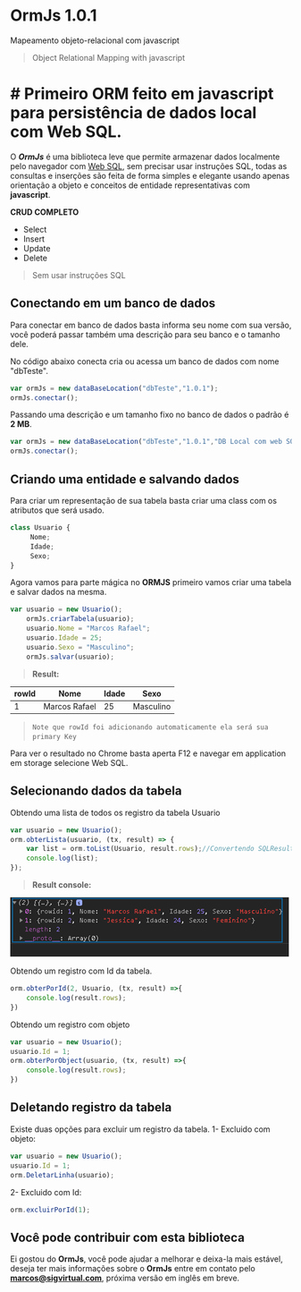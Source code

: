 #  OrmJs 1.0.1

Mapeamento objeto-relacional com javascript 
>Object Relational Mapping with javascript

# # Primeiro ORM feito em javascript para persistência de dados local com Web SQL.

O ***OrmJs*** é uma biblioteca leve que permite armazenar dados localmente pelo navegador com  [Web SQL]([https://developers.google.com/web/tools/chrome-devtools/storage/websql](https://developers.google.com/web/tools/chrome-devtools/storage/websql)), sem precisar usar instruções SQL, todas as consultas e inserções são feita de forma simples e elegante usando apenas orientação a objeto e conceitos de entidade representativas com **javascript**.

**CRUD COMPLETO**

 - Select
 - Insert
 - Update
 - Delete
 >Sem usar instruções SQL

## Conectando em um banco de dados

Para conectar em banco de dados basta informa seu nome com sua versão, você poderá passar também uma descrição para seu banco e o tamanho dele.

No código abaixo conecta cria ou acessa um banco de dados com nome "dbTeste".
```js
var ormJs = new dataBaseLocation("dbTeste","1.0.1");
ormJs.conectar();
```
Passando uma descrição e um tamanho fixo no banco de dados o padrão é **2 MB**.
```js
var ormJs = new dataBaseLocation("dbTeste","1.0.1","DB Local com web SQL", (10*1024*2024)); //10 MB
ormJs.conectar();
```

## Criando uma entidade e salvando dados
Para criar um representação de sua tabela basta criar uma class com os atributos que será usado.
```js
class Usuario {
     Nome;
     Idade;
     Sexo;
}
```
Agora vamos para parte mágica no **ORMJS** primeiro vamos criar uma tabela e salvar dados na mesma.
```js
var usuario = new Usuario();
    ormJs.criarTabela(usuario);
    usuario.Nome = "Marcos Rafael";
    usuario.Idade = 25;
    usuario.Sexo = "Masculino";
    ormJs.salvar(usuario);
```


> **Result:** 

|  rowId |Nome            |Idade  | Sexo         
|--------|----------------|-------|---------|
|1|Marcos Rafael |25 | Masculino|

>`Note que rowId foi adicionando automaticamente ela será sua primary Key`

Para ver o resultado no Chrome basta aperta F12 e navegar em application em storage selecione Web SQL.

## Selecionando dados da tabela  
Obtendo uma lista de todos os registro da tabela Usuario
```js
var usuario = new Usuario();
orm.obterLista(usuario, (tx, result) => {
	var list = orm.toList(Usuario, result.rows);//Convertendo SQLResultSetRowList para List<Usuario>
	console.log(list);
});
```
> **Result console:** 
> 
!["OK"](https://raw.githubusercontent.com/Mrr66/OrmJs/master/img/list%20user.PNG)

Obtendo um registro com Id da tabela.
```js
orm.obterPorId(2, Usuario, (tx, result) =>{
    console.log(result.rows);
})
```

Obtendo um registro com objeto
```js
var usuario = new Usuario();
usuario.Id = 1;
orm.obterPorObject(usuario, (tx, result) =>{
    console.log(result.rows);
})
```

## Deletando registro da tabela
Existe duas opções para excluir um registro da tabela.
1- Excluido com objeto:
```js
var usuario = new Usuario();
usuario.Id = 1;
orm.DeletarLinha(usuario);
```
2- Excluido com Id:
```js
orm.excluirPorId(1);
```

## Você pode contribuir com esta biblioteca 
Ei gostou do **OrmJs**, você pode ajudar a melhorar e deixa-la mais estável, deseja ter mais informações sobre o **OrmJs** entre em contato pelo **marcos@sigvirtual.com**, próxima versão em inglês em breve.
